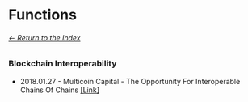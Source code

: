 # Functions

###### [<- Return to the Index](/README.md)

### Blockchain Interoperability

* 2018.01.27 - Multicoin Capital - The Opportunity For Interoperable Chains Of Chains [[Link]](https://multicoin.capital/2018/01/27/opportunity-interoperable-chains-chains/)
